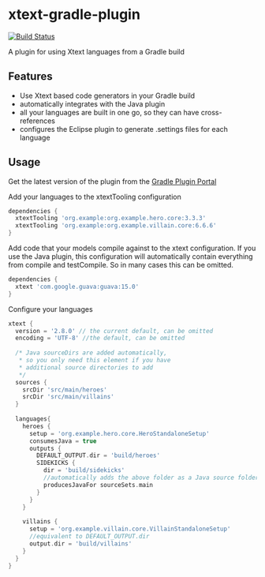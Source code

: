 xtext-gradle-plugin
===================

[![Build Status](https://travis-ci.org/xtext/xtext-gradle-plugin.svg?branch=master)](https://travis-ci.org/xtext/xtext-gradle-plugin)

A plugin for using Xtext languages from a Gradle build

Features
--------

- Use Xtext based code generators in your Gradle build
- automatically integrates with the Java plugin
- all your languages are built in one go, so they can have cross-references
- configures the Eclipse plugin to generate .settings files for each language

Usage
-----

Get the latest version of the plugin from the [Gradle Plugin Portal](http://plugins.gradle.org/plugin/org.xtext.xtext)

Add your languages to the xtextTooling configuration

```groovy
dependencies {
  xtextTooling 'org.example:org.example.hero.core:3.3.3'
  xtextTooling 'org.example:org.example.villain.core:6.6.6'
}
```

Add code that your models compile against to the xtext configuration. If you use the Java plugin, this configuration will automatically contain everything from compile and testCompile. So in many cases this can be omitted.

```groovy
dependencies {
  xtext 'com.google.guava:guava:15.0'
}
```

Configure your languages

```groovy
xtext {
  version = '2.8.0' // the current default, can be omitted
  encoding = 'UTF-8' //the default, can be omitted
  
  /* Java sourceDirs are added automatically,
   * so you only need this element if you have
   * additional source directories to add
   */
  sources {
    srcDir 'src/main/heroes'
    srcDir 'src/main/villains'
  }
  
  languages{
    heroes {
      setup = 'org.example.hero.core.HeroStandaloneSetup'
      consumesJava = true
      outputs {
        DEFAULT_OUTPUT.dir = 'build/heroes'
        SIDEKICKS {
          dir = 'build/sidekicks'
          //automatically adds the above folder as a Java source folder for the main sourceSet
          producesJavaFor sourceSets.main
        }
      }
    }
    
    villains {
      setup = 'org.example.villain.core.VillainStandaloneSetup'
      //equivalent to DEFAULT_OUTPUT.dir
      output.dir = 'build/villains'
    }
  }
}
```
